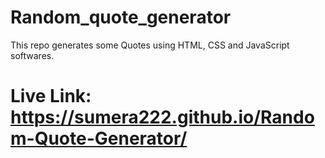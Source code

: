 # Random_quote_generator
This repo generates some Quotes using HTML, CSS and JavaScript softwares.
# Live Link: https://sumera222.github.io/Random-Quote-Generator/


